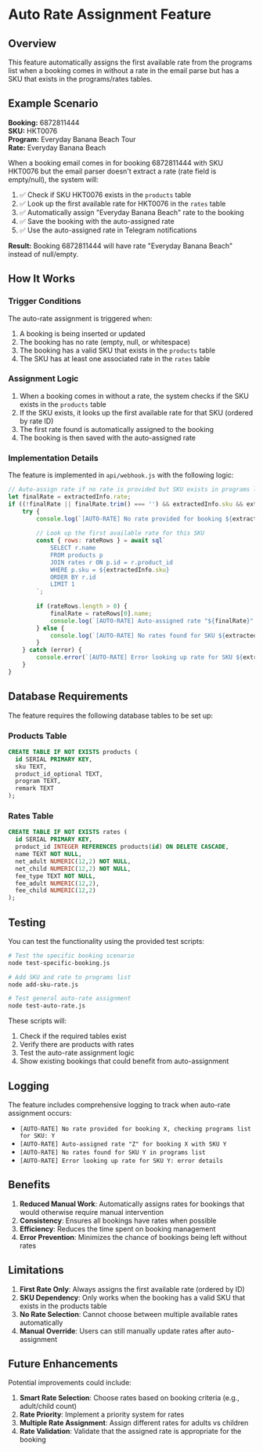 # Auto Rate Assignment Feature

## Overview

This feature automatically assigns the first available rate from the programs list when a booking comes in without a rate in the email parse but has a SKU that exists in the programs/rates tables.

## Example Scenario

**Booking:** 6872811444  
**SKU:** HKT0076  
**Program:** Everyday Banana Beach Tour  
**Rate:** Everyday Banana Beach  

When a booking email comes in for booking 6872811444 with SKU HKT0076 but the email parser doesn't extract a rate (rate field is empty/null), the system will:

1. ✅ Check if SKU HKT0076 exists in the `products` table
2. ✅ Look up the first available rate for HKT0076 in the `rates` table
3. ✅ Automatically assign "Everyday Banana Beach" rate to the booking
4. ✅ Save the booking with the auto-assigned rate
5. ✅ Use the auto-assigned rate in Telegram notifications

**Result:** Booking 6872811444 will have rate "Everyday Banana Beach" instead of null/empty.

## How It Works

### Trigger Conditions
The auto-rate assignment is triggered when:
1. A booking is being inserted or updated
2. The booking has no rate (empty, null, or whitespace)
3. The booking has a valid SKU that exists in the `products` table
4. The SKU has at least one associated rate in the `rates` table

### Assignment Logic
1. When a booking comes in without a rate, the system checks if the SKU exists in the `products` table
2. If the SKU exists, it looks up the first available rate for that SKU (ordered by rate ID)
3. The first rate found is automatically assigned to the booking
4. The booking is then saved with the auto-assigned rate

### Implementation Details

The feature is implemented in `api/webhook.js` with the following logic:

```javascript
// Auto-assign rate if no rate is provided but SKU exists in programs list
let finalRate = extractedInfo.rate;
if ((!finalRate || finalRate.trim() === '') && extractedInfo.sku && extractedInfo.sku.trim() !== '') {
    try {
        console.log(`[AUTO-RATE] No rate provided for booking ${extractedInfo.bookingNumber}, checking programs list for SKU: ${extractedInfo.sku}`);
        
        // Look up the first available rate for this SKU
        const { rows: rateRows } = await sql`
            SELECT r.name 
            FROM products p 
            JOIN rates r ON p.id = r.product_id 
            WHERE p.sku = ${extractedInfo.sku}
            ORDER BY r.id 
            LIMIT 1
        `;
        
        if (rateRows.length > 0) {
            finalRate = rateRows[0].name;
            console.log(`[AUTO-RATE] Auto-assigned rate "${finalRate}" for booking ${extractedInfo.bookingNumber} with SKU ${extractedInfo.sku}`);
        } else {
            console.log(`[AUTO-RATE] No rates found for SKU ${extractedInfo.sku} in programs list`);
        }
    } catch (error) {
        console.error(`[AUTO-RATE] Error looking up rate for SKU ${extractedInfo.sku}:`, error);
    }
}
```

## Database Requirements

The feature requires the following database tables to be set up:

### Products Table
```sql
CREATE TABLE IF NOT EXISTS products (
  id SERIAL PRIMARY KEY,
  sku TEXT,
  product_id_optional TEXT,
  program TEXT,
  remark TEXT
);
```

### Rates Table
```sql
CREATE TABLE IF NOT EXISTS rates (
  id SERIAL PRIMARY KEY,
  product_id INTEGER REFERENCES products(id) ON DELETE CASCADE,
  name TEXT NOT NULL,
  net_adult NUMERIC(12,2) NOT NULL,
  net_child NUMERIC(12,2) NOT NULL,
  fee_type TEXT NOT NULL,
  fee_adult NUMERIC(12,2),
  fee_child NUMERIC(12,2)
);
```

## Testing

You can test the functionality using the provided test scripts:

```bash
# Test the specific booking scenario
node test-specific-booking.js

# Add SKU and rate to programs list
node add-sku-rate.js

# Test general auto-rate assignment
node test-auto-rate.js
```

These scripts will:
1. Check if the required tables exist
2. Verify there are products with rates
3. Test the auto-rate assignment logic
4. Show existing bookings that could benefit from auto-assignment

## Logging

The feature includes comprehensive logging to track when auto-rate assignment occurs:

- `[AUTO-RATE] No rate provided for booking X, checking programs list for SKU: Y`
- `[AUTO-RATE] Auto-assigned rate "Z" for booking X with SKU Y`
- `[AUTO-RATE] No rates found for SKU Y in programs list`
- `[AUTO-RATE] Error looking up rate for SKU Y: error details`

## Benefits

1. **Reduced Manual Work**: Automatically assigns rates for bookings that would otherwise require manual intervention
2. **Consistency**: Ensures all bookings have rates when possible
3. **Efficiency**: Reduces the time spent on booking management
4. **Error Prevention**: Minimizes the chance of bookings being left without rates

## Limitations

1. **First Rate Only**: Always assigns the first available rate (ordered by ID)
2. **SKU Dependency**: Only works when the booking has a valid SKU that exists in the products table
3. **No Rate Selection**: Cannot choose between multiple available rates automatically
4. **Manual Override**: Users can still manually update rates after auto-assignment

## Future Enhancements

Potential improvements could include:
1. **Smart Rate Selection**: Choose rates based on booking criteria (e.g., adult/child count)
2. **Rate Priority**: Implement a priority system for rates
3. **Multiple Rate Assignment**: Assign different rates for adults vs children
4. **Rate Validation**: Validate that the assigned rate is appropriate for the booking 